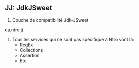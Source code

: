 ## JJ: JdkJSweet

1. Couche de compatibilité Jdk-JSweet

ca.ntro.jj


1. Tous les services qui ne sont pas spécifique à Ntro vont là:
    * RegEx
    * Collections
    * Assertion
    * Etc.
